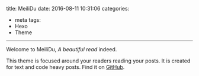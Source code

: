 title:  MeiliDu
date: 2016-08-11 10:31:06
categories:
  - meta
tags:
  - Hexo
  - Theme
---

Welcome to MeiliDu, *A beautiful read* indeed.

This theme is focused around your readers reading your posts. It is created for text and code heavy posts. Find it on [GitHub](https://github.com/HoverBaum/meilidu-hexo).
